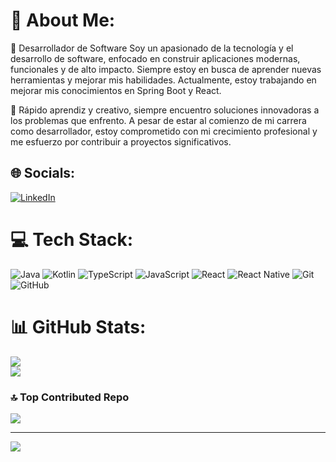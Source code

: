 # 💫 About Me:
🌟 Desarrollador de Software
Soy un apasionado de la tecnología y el desarrollo de software, enfocado en construir aplicaciones modernas, funcionales y de alto impacto. Siempre estoy en busca de aprender nuevas herramientas y mejorar mis habilidades. Actualmente, estoy trabajando en mejorar mis conocimientos en Spring Boot y React.

🚀 Rápido aprendiz y creativo, siempre encuentro soluciones innovadoras a los problemas que enfrento. A pesar de estar al comienzo de mi carrera como desarrollador, estoy comprometido con mi crecimiento profesional y me esfuerzo por contribuir a proyectos significativos.

## 🌐 Socials:
[![LinkedIn](https://img.shields.io/badge/LinkedIn-%230077B5.svg?logo=linkedin&logoColor=white)](https://linkedin.com/in/https://www.linkedin.com/in/sergio-salazar-dev/) 

# 💻 Tech Stack:
![Java](https://img.shields.io/badge/java-%23ED8B00.svg?style=for-the-badge&logo=openjdk&logoColor=white) ![Kotlin](https://img.shields.io/badge/kotlin-%237F52FF.svg?style=for-the-badge&logo=kotlin&logoColor=white) ![TypeScript](https://img.shields.io/badge/typescript-%23007ACC.svg?style=for-the-badge&logo=typescript&logoColor=white) ![JavaScript](https://img.shields.io/badge/javascript-%23323330.svg?style=for-the-badge&logo=javascript&logoColor=%23F7DF1E) ![React](https://img.shields.io/badge/react-%2320232a.svg?style=for-the-badge&logo=react&logoColor=%2361DAFB) ![React Native](https://img.shields.io/badge/react_native-%2320232a.svg?style=for-the-badge&logo=react&logoColor=%2361DAFB) ![Git](https://img.shields.io/badge/git-%23F05033.svg?style=for-the-badge&logo=git&logoColor=white) ![GitHub](https://img.shields.io/badge/github-%23121011.svg?style=for-the-badge&logo=github&logoColor=white)
# 📊 GitHub Stats:
![](https://github-readme-streak-stats.herokuapp.com/?user=zsalazars&theme=tokyonight&hide_border=true)<br/>
![](https://github-readme-stats.vercel.app/api/top-langs/?username=zsalazars&theme=tokyonight&hide_border=true&include_all_commits=true&count_private=true&layout=compact)

### 🔝 Top Contributed Repo
![](https://github-contributor-stats.vercel.app/api?username=zsalazars&limit=5&theme=dark&combine_all_yearly_contributions=true)

---
[![](https://visitcount.itsvg.in/api?id=zsalazars&icon=0&color=0)](https://visitcount.itsvg.in)

<!-- Proudly created with GPRM ( https://gprm.itsvg.in ) -->
